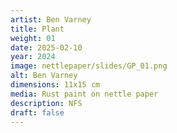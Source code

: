 ```yaml
---
artist: Ben Varney
title: Plant
weight: 01
date: 2025-02-10
year: 2024
image: nettlepaper/slides/GP_01.png
alt: Ben Varney
dimensions: 11x15 cm
media: Rust paint on nettle paper
description: NFS
draft: false
---
```


